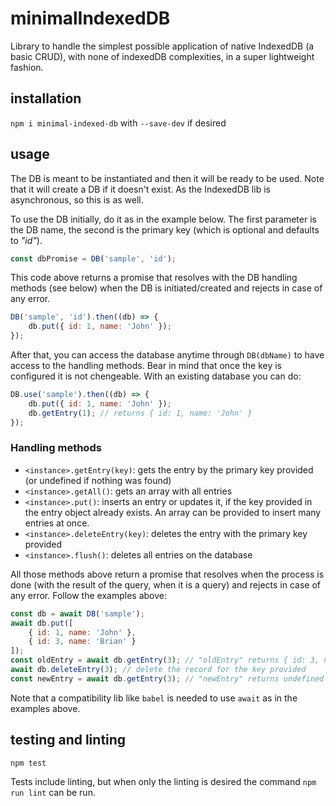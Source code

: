 # minimalIndexedDB

Library to handle the simplest possible application of native IndexedDB (a basic CRUD), with none of indexedDB complexities, in a super lightweight fashion.

## installation

`npm i minimal-indexed-db` with `--save-dev` if desired


## usage

The DB is meant to be instantiated and then it will be ready to be used. Note that it will create a DB if it doesn't exist. As the IndexedDB lib is asynchronous, so this is as well.

To use the DB initially, do it as in the example below. The first parameter is the DB name, the second is the primary key (which is optional and defaults to _"id"_).

```javascript
const dbPromise = DB('sample', 'id');
```

This code above returns a promise that resolves with the DB handling methods (see below) when the DB is initiated/created and rejects in case of any error.

```javascript
DB('sample', 'id').then((db) => {
    db.put({ id: 1, name: 'John' });
});
```

After that, you can access the database anytime through `DB(dbName)` to have access to the handling methods. Bear in mind that once the key is configured it is not chengeable. With an existing database you can do:

```javascript
DB.use('sample').then((db) => {
    db.put({ id: 1, name: 'John' });
    db.getEntry(1); // returns { id: 1, name: 'John' }
});
```

### Handling methods

- `<instance>.getEntry(key)`: gets the entry by the primary key provided (or undefined if nothing was found)
- `<instance>.getAll()`: gets an array with all entries
- `<instance>.put()`: inserts an entry or updates it, if the key provided in the entry object already exists. An array can be provided to insert many entries at once.
- `<instance>.deleteEntry(key)`: deletes the entry with the primary key provided
- `<instance>.flush()`: deletes all entries on the database

All those methods above return a promise that resolves when the process is done (with the result of the query, when it is a query) and rejects in case of any error. Follow the examples above:

```javascript
const db = await DB('sample');
await db.put([
    { id: 1, name: 'John' },
    { id: 3, name: 'Brian' }
]);
const oldEntry = await db.getEntry(3); // "oldEntry" returns { id: 3, name: 'Brian' }
await db.deleteEntry(3); // delete the record for the key provided
const newEntry = await db.getEntry(3); // "newEntry" returns undefined
```

Note that a compatibility lib like `babel` is needed to use `await` as in the examples above.

## testing and linting

```
npm test
```
Tests include linting, but when only the linting is desired the command `npm run lint` can be run.
